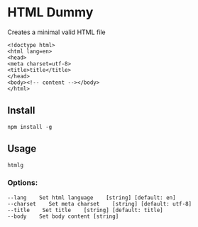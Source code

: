 # HTML Dummy
Creates a minimal valid HTML file
```
<!doctype html>
<html lang=en> 
<head>
<meta charset=utf-8>
<title>title</title>
</head>
<body><!-- content --></body>
</html>
```

## Install
```
npm install -g
```

## Usage
```
htmlg
```

### Options:
```
--lang    Set html language    [string] [default: en]
--charset    Set meta charset    [string] [default: utf-8]
--title    Set title    [string] [default: title]
--body    Set body content [string]
```
